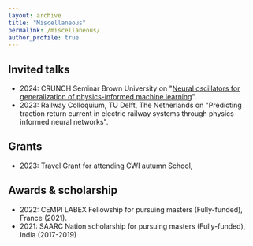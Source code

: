 ```yaml
---
layout: archive
title: "Miscellaneous"
permalink: /miscellaneous/
author_profile: true
---
```


## Invited talks
 - 2024: CRUNCH Seminar Brown University on "[Neural oscillators for generalization of physics-informed machine learning](https://www.youtube.com/watch?v=zJExHI-MYvE&t=1367s)".
 - 2023: Railway Colloquium, TU Delft, The Netherlands on "Predicting traction return current in electric railway systems through physics-informed neural networks".

## Grants
- 2023: Travel Grant for attending CWI autumn School,

## Awards & scholarship

- 2022: CEMPI LABEX Fellowship for pursuing masters (Fully-funded), France (2021).
- 2021: SAARC Nation scholarship for pursuing masters (Fully-funded), India (2017-2019)
